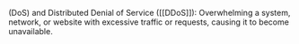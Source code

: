  (DoS) and Distributed Denial of Service ([[DDoS]]): Overwhelming a system, network, or website with excessive traffic or requests, causing it to become unavailable.